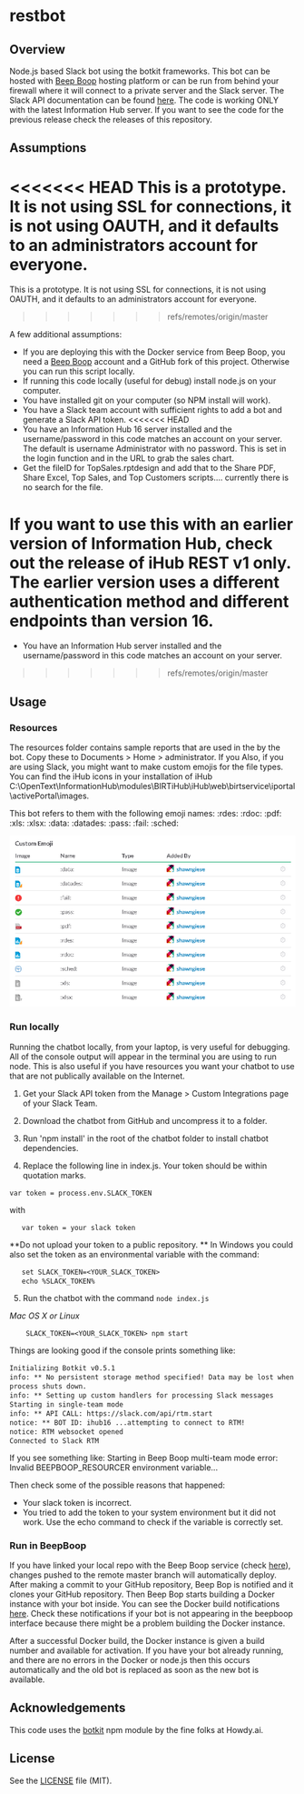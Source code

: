 # restbot

## Overview
Node.js based Slack bot using the botkit frameworks. This bot can be hosted with [Beep Boop](https://beepboophq.com/docs/article/overview) hosting platform or can be run from behind your firewall where it will connect to a private server and the Slack server. The Slack API documentation can be found [here](https://api.slack.com/). The code is working ONLY with the latest Information Hub server. If you want to see the code for the previous release check the releases of this repository.

## Assumptions
<<<<<<< HEAD
This is a prototype. It is not using SSL for connections, it is not using OAUTH, and it defaults to an administrators account for everyone.
=======
This is a prototype. It is not using SSL for connections, it is not using OAUTH, and it defaults to an administrators account for everyone. 
>>>>>>> refs/remotes/origin/master

A few additional assumptions:
* If you are deploying this with the Docker service from Beep Boop, you need a [Beep Boop](https://beepboophq.com) account and a GitHub fork of this project. Otherwise you can run this script locally.
* If running this code locally (useful for debug) install node.js on your computer.
* You have installed git on your computer (so NPM install will work).
* You have a Slack team account with sufficient rights to add a bot and generate a Slack API token.
<<<<<<< HEAD
* You have an Information Hub 16 server installed and the username/password in this code matches an account on your server. The default is username Administrator with no password. This is set in the login function and in the URL to grab the sales chart.
* Get the fileID for TopSales.rptdesign and add that to the Share PDF, Share Excel, Top Sales, and Top Customers scripts.... currently there is no search for the file.

If you want to use this with an earlier version of Information Hub, check out the release of iHub REST v1 only. The earlier version uses a different authentication method and different endpoints than version 16.
=======
* You have an Information Hub server installed and the username/password in this code matches an account on your server.
>>>>>>> refs/remotes/origin/master

## Usage

### Resources
The resources folder contains sample reports that are used in the by the bot. Copy these to Documents > Home > administrator.
If you 
Also, if you are using Slack, you might want to make custom emojis for the file types. You can find the iHub icons in your installation of iHub C:\OpenText\InformationHub\modules\BIRTiHub\iHub\web\birtservice\iportal\activePortal\images. 

This bot refers to them with the following emoji names:
:rdes:
:rdoc:
:pdf:
:xls:
:xlsx:
:data:
:datades:
:pass:
:fail:
:sched:

![](/resources/emoji.png)

### Run locally
Running the chatbot locally, from your laptop, is very useful for debugging. All of the console output will appear in the terminal you are using to run node. This is also useful if you have resources you want your chatbot to use that are not publically available on the Internet.

1. Get your Slack API token from the Manage > Custom Integrations page of your Slack Team.

2. Download the chatbot from GitHub and uncompress it to a folder.

3. Run 'npm install' in the root of the chatbot folder to install chatbot dependencies.

4. Replace the following line in index.js. Your token should be within quotation marks.
 ```    
 var token = process.env.SLACK_TOKEN
 ```
 with

 ```   
    var token = your slack token
 ```

  **Do not upload your token to a public repository.
  ** In Windows you could also set the token as an environmental variable with the command:

 ```
    set SLACK_TOKEN=<YOUR_SLACK_TOKEN>
	echo %SLACK_TOKEN%
 ```    
5. Run the chatbot with the command `node index.js`

 *Mac OS X or Linux*
```
	SLACK_TOKEN=<YOUR_SLACK_TOKEN> npm start
```    

Things are looking good if the console prints something like:

	Initializing Botkit v0.5.1
	info: ** No persistent storage method specified! Data may be lost when process shuts down.
	info: ** Setting up custom handlers for processing Slack messages
	Starting in single-team mode
	info: ** API CALL: https://slack.com/api/rtm.start
	notice: ** BOT ID: ihub16 ...attempting to connect to RTM!
	notice: RTM websocket opened
	Connected to Slack RTM
	
If you see something like:
	Starting in Beep Boop multi-team mode
	error: Invalid BEEPBOOP_RESOURCER environment variable...

Then check some of the possible reasons that happened:

* Your slack token is incorrect.
* You tried to add the token to your system environment but it did not work. Use the echo command to check if the variable is correctly set.
	
### Run in BeepBoop
If you have linked your local repo with the Beep Boop service (check [here](https://beepboophq.com/0_o/my-projects)), changes pushed to the remote master branch will automatically deploy. After making a commit to your GitHub repository, Beep Bop is notified and it clones your GitHub repository. Then Beep Bop starts building a Docker instance with your bot inside. You can see the Docker build notifications [here](https://beepboophq.slack.com/messages). Check these notifications if your bot is not appearing in the beepboop interface because there might be a problem building the Docker instance.

After a successful Docker build, the Docker instance is given a build number and available for activation. If you have your bot already running, and there are no errors in the Docker or node.js then this occurs automatically and the old bot is replaced as soon as the new bot is available.

## Acknowledgements

This code uses the [botkit](https://github.com/howdyai/botkit) npm module by the fine folks at Howdy.ai.

## License

See the [LICENSE](LICENSE.md) file (MIT).



